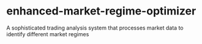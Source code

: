 # enhanced-market-regime-optimizer
A sophisticated trading analysis system that processes market data to identify different market regimes
